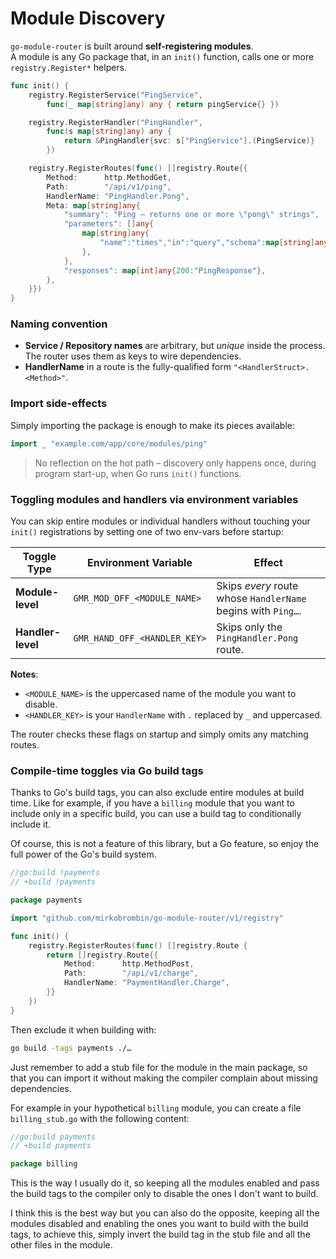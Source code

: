 # Module Discovery

`go-module-router` is built around **self-registering modules**.  
A module is any Go package that, in an `init()` function, calls one or more
`registry.Register*` helpers.

```go
func init() {
    registry.RegisterService("PingService",
        func(_ map[string]any) any { return pingService{} })

    registry.RegisterHandler("PingHandler",
        func(s map[string]any) any {
            return &PingHandler{svc: s["PingService"].(PingService)}
        })

    registry.RegisterRoutes(func() []registry.Route{{
        Method:      http.MethodGet,
        Path:        "/api/v1/ping",
        HandlerName: "PingHandler.Pong",
        Meta: map[string]any{
            "summary": "Ping – returns one or more \"pong\" strings",
            "parameters": []any{
                map[string]any{
                    "name":"times","in":"query","schema":map[string]any{"type":"integer","minimum":1},
                },
            },
            "responses": map[int]any{200:"PingResponse"},
        },
    }})
}
```

### Naming convention

* **Service / Repository names** are arbitrary, but *unique* inside the
  process.
  The router uses them as keys to wire dependencies.
* **HandlerName** in a route is the fully-qualified form
  `"<HandlerStruct>.<Method>"`.

### Import side-effects

Simply importing the package is enough to make its pieces available:

```go
import _ "example.com/app/core/modules/ping"
```

> No reflection on the hot path – discovery only happens once, during
> program start-up, when Go runs `init()` functions.

### Toggling modules and handlers via environment variables

You can skip entire modules or individual handlers without touching your 
`init()` registrations by setting one of two env-vars before startup:

| **Toggle Type**      | **Environment Variable**                     | **Effect**                                                                 |
|-----------------------|---------------------------------------------|-----------------------------------------------------------------------------|
| **Module-level**      | `GMR_MOD_OFF_<MODULE_NAME>`                 | Skips *every* route whose `HandlerName` begins with `Ping…`.               |
| **Handler-level**     | `GMR_HAND_OFF_<HANDLER_KEY>`                | Skips only the `PingHandler.Pong` route.                                   |

**Notes**:  
- `<MODULE_NAME>` is the uppercased name of the module you want to disable.  
- `<HANDLER_KEY>` is your `HandlerName` with `.` replaced by `_` and uppercased.

The router checks these flags on startup and simply omits any matching routes.

### Compile-time toggles via Go build tags

Thanks to Go's build tags, you can also exclude entire modules at build time.
Like for example, if you have a `billing` module that you want to include
only in a specific build, you can use a build tag to conditionally include
it.

Of course, this is not a feature of this library, but a Go feature, so enjoy
the full power of the Go's build system.

```go
//go:build !payments
// +build !payments

package payments

import "github.com/mirkobrombin/go-module-router/v1/registry"

func init() {
    registry.RegisterRoutes(func() []registry.Route {
        return []registry.Route{{
            Method:      http.MethodPost,
            Path:        "/api/v1/charge",
            HandlerName: "PaymentHandler.Charge",
        }}
    })
}
```

Then exclude it when building with:

```bash
go build -tags payments ./…
```

Just remember to add a stub file for the module in the main package, so that
you can import it without making the compiler complain about missing
dependencies.

For example in your hypothetical `billing` module, you can create a file
`billing_stub.go` with the following content:

```go
//go:build payments
// +build payments

package billing
```

This is the way I usually do it, so keeping all the modules enabled and pass
the build tags to the compiler only to disable the ones I don't want to
build.

I think this is the best way but you can also do the opposite, keeping all
the modules disabled and enabling the ones you want to build with the build
tags, to achieve this, simply invert the build tag in the stub file and all
the other files in the module.


